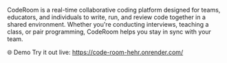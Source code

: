 CodeRoom is a real-time collaborative coding platform designed for teams, educators, and individuals to write, run, and review code together in a shared environment. Whether you're conducting interviews, teaching a class, or pair programming, CodeRoom helps you stay in sync with your team.

🌐 Demo
Try it out live: https://code-room-hehr.onrender.com/
